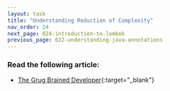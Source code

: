 ```yaml
---
layout: task
title: "Understanding Reduction of Complexity"
nav_order: 24
next_page: 024-introduction-to-lombok
previous_page: 022-understanding-java-annotations
---
```

### Read the following article:
- [The Grug Brained Developer](https://grugbrain.dev/){:target="_blank"}
